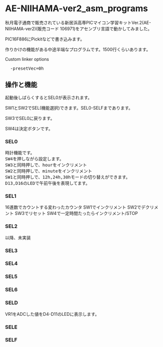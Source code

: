 # AE-NIIHAMA-ver2_asm_programs

秋月電子通商で販売されている新居浜高専PICマイコン学習キットVer.2(AE-NIIHAMA-ver2)(販売コード 106971)をアセンブリ言語で動かしてみました。

PIC16F886にPickitなどで書き込みます。

作りかけの機能がある中途半端なプログラムです。1500行くらいあります。

Custom linker options
<pre>
  -presetVec=0h
</pre>


## 操作と機能

起動後しばらくするとSEL0が表示されます。

SW1とSW2でSEL(機能選択)できます。SEL0-SELFまであります。

SW3でSEL0に戻ります。

SW4は決定ボタンです。

### SEL0 
<pre>
時計機能です。
SW4を押しながら設定します。
SW3と同時押しで、hourをインクリメント
SW2と同時押しで、minuteをインクリメント
SW1と同時押しで、12h,24h,30hモードの切り替えができます。
D13,D16のLEDで午前午後を表現してます。
</pre>

### SEL1
16進数でカウントする変わったカウンタ
SW1でインクリメント
SW2でデクリメント
SW3でリセット
SW4で一定時間たったらインクリメント/STOP
### SEL2
以降、未実装
### SEL3
### SEL4
### SEL5
### SEL6
### SELD
VR1をADCした値をD4-D11のLEDに表示します。
### SELE
### SELF



















